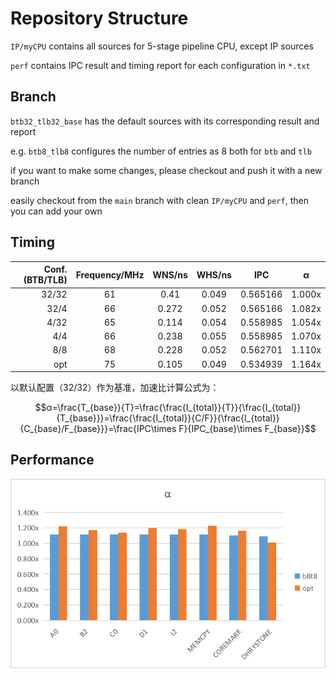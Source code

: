 # Repository Structure

`IP/myCPU` contains all sources for 5-stage pipeline CPU, except IP sources

`perf` contains IPC result and timing report for each configuration in `*.txt`

## Branch

`btb32_tlb32_base` has the default sources with its corresponding result and report

e.g. `btb8_tlb8` configures the number of entries as 8 both for `btb` and `tlb`

if you want to make some changes, please checkout and push it with a new branch

easily checkout from the `main` branch with clean `IP/myCPU` and `perf`, then you can add your own

## Timing

| Conf.(BTB/TLB) | Frequency/MHz | WNS/ns | WHS/ns |   IPC    | α  |
| -------------: | :-----------: | :----: | :----: | :------: | ----- |
|          32/32 |      61       |  0.41  | 0.049  | 0.565166 | 1.000x |
|           32/4 |      66       | 0.272  | 0.052  | 0.565166 | 1.082x |
|           4/32 |      65       | 0.114  | 0.054  | 0.558985 | 1.054x |
|            4/4 |      66       | 0.238  | 0.055  | 0.558985 | 1.070x |
|            8/8 |      68       | 0.228  | 0.052  | 0.562701 | 1.110x |
|            opt |      75       | 0.105  | 0.049  | 0.534939 | 1.164x |

以默认配置（32/32）作为基准，加速比计算公式为：

$$α=\frac{T_{base}}{T}=\frac{\frac{I_{total}}{T}}{\frac{I_{total}}{T_{base}}}=\frac{\frac{I_{total}}{C/F}}{\frac{I_{total}}{C_{base}/F_{base}}}=\frac{IPC\times F}{IPC_{base}\times F_{base}}$$
## Performance
![](./asserts/alpha.png)







